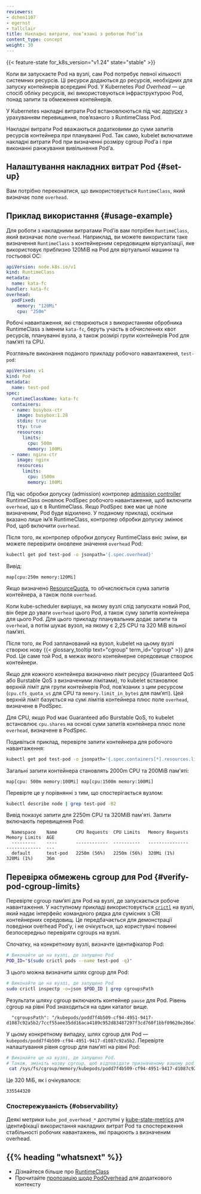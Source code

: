 ```yaml
---
reviewers:
- dchen1107
- egernst
- tallclair
title: Накладні витрати, повʼязані з роботою Podʼів
content_type: concept
weight: 30
---
```


<!-- overview -->

{{< feature-state for_k8s_version="v1.24" state="stable" >}}

Коли ви запускаєте Pod на вузлі, сам Pod потребує певної кількості системних ресурсів. Ці ресурси додаються до ресурсів, необхідних для запуску контейнерів всередині Pod. У Kubernetes _Pod Overhead_ — це спосіб обліку ресурсів, які використовуються інфраструктурою Pod, понад запити та обмеження контейнерів.

У Kubernetes накладні витрати Pod встановлюються під час [допуску](/docs/reference/access-authn-authz/extensible-admission-controllers/#what-are-admission-webhooks) з урахуванням перевищення, повʼязаного з RuntimeClass Pod.

Накладні витрати Pod вважаються додатковими до суми запитів ресурсів контейнера при плануванні Pod. Так само, kubelet включатиме накладні витрати Pod при визначенні розміру cgroup Podʼа і при виконанні ранжування вивільнення Podʼа.

## Налаштування накладних витрат Pod {#set-up}

Вам потрібно переконатися, що використовується `RuntimeClass`, який визначає поле `overhead`.

## Приклад використання {#usage-example}

Для роботи з накладними витратами Podʼів вам потрібен `RuntimeClass`, який визначає поле `overhead`. Наприклад, ви можете використати таке визначення `RuntimeClass` з контейнерним середовищем віртуалізації, яке використовує приблизно 120MiB на Pod для віртуальної машини та гостьової ОС:

```yaml
apiVersion: node.k8s.io/v1
kind: RuntimeClass
metadata:
  name: kata-fc
handler: kata-fc
overhead:
  podFixed:
    memory: "120Mi"
    cpu: "250m"
```

Робочі навантаження, які створюються з використанням обробника RuntimeClass з іменем `kata-fc`, беруть участь в обчисленнях квот ресурсів, плануванні вузла, а також розмірі групи контейнерів Pod для памʼяті та CPU.

Розгляньте виконання поданого прикладу робочого навантаження, `test-pod`:

```yaml
apiVersion: v1
kind: Pod
metadata:
  name: test-pod
spec:
  runtimeClassName: kata-fc
  containers:
  - name: busybox-ctr
    image: busybox:1.28
    stdin: true
    tty: true
    resources:
      limits:
        cpu: 500m
        memory: 100Mi
  - name: nginx-ctr
    image: nginx
    resources:
      limits:
        cpu: 1500m
        memory: 100Mi
```

Під час обробки допуску (admission) контролер [admission controller](/docs/reference/access-authn-authz/admission-controllers/) RuntimeClass оновлює PodSpec робочого навантаження, щоб включити `overhead`, що є в RuntimeClass. Якщо PodSpec вже має це поле визначеним, Pod буде відхилено. У поданому прикладі, оскільки вказано лише імʼя RuntimeClass, контролер обробки допуску змінює Pod, щоб включити `overhead`.

Після того, як контролер обробки допуску RuntimeClass вніс зміни, ви можете перевірити оновлене значення `overhead` Pod:

```bash
kubectl get pod test-pod -o jsonpath='{.spec.overhead}'
```

Вивід:

```none
map[cpu:250m memory:120Mi]
```

Якщо визначено [ResourceQuota](/docs/concepts/policy/resource-quotas/), то обчислюється сума запитів контейнера, а також поля `overhead`.

Коли kube-scheduler вирішує, на якому вузлі слід запускати новий Pod, він бере до уваги `overhead` цього Pod, а також суму запитів контейнера для цього Pod. Для цього прикладу планувальник додає запити та `overhead`, а потім шукає вузол, на якому є 2,25 CPU та 320 MiB вільної памʼяті.

Після того, як Pod запланований на вузол, kubelet на цьому вузлі створює нову {{< glossary_tooltip text="cgroup" term_id="cgroup" >}} для Pod. Це саме той Pod, в межах якого контейнерне середовище створює контейнери.

Якщо для кожного контейнера визначено ліміт ресурсу (Guaranteed QoS або Burstable QoS з визначеними лімітами), то kubelet встановлює верхній ліміт для групи контейнерів Pod, повʼязаних з цим ресурсом (`cpu.cfs_quota_us` для CPU та `memory.limit_in_bytes` для памʼяті). Цей верхній ліміт базується на сумі лімітів контейнера плюс поле `overhead`, визначене в PodSpec.

Для CPU, якщо Pod має Guaranteed або Burstable QoS, то kubelet встановлює `cpu.shares` на основі суми запитів контейнера плюс поле `overhead`, визначене в PodSpec.

Подивіться приклад, перевірте запити контейнера для робочого навантаження:

```bash
kubectl get pod test-pod -o jsonpath='{.spec.containers[*].resources.limits}'
```

Загальні запити контейнера становлять 2000m CPU та 200MiB пам'яті:

```none
map[cpu: 500m memory:100Mi] map[cpu:1500m memory:100Mi]
```

Перевірте це у порівнянні з тим, що спостерігається вузлом:

```bash
kubectl describe node | grep test-pod -B2
```

Вивід показує запити для 2250m CPU та 320MiB пам'яті. Запити включають перевищення Pod:

```none
  Namespace    Name       CPU Requests  CPU Limits   Memory Requests  Memory Limits  AGE
  ---------    ----       ------------  ----------   ---------------  -------------  ---
  default      test-pod   2250m (56%)   2250m (56%)  320Mi (1%)       320Mi (1%)     36m
```

## Перевірка обмежень cgroup для Pod {#verify-pod-cgroup-limits}

Перевірте cgroup памʼяті для Pod на вузлі, де запускається робоче навантаження. У наступному прикладі використовується [`crictl`](https://github.com/kubernetes-sigs/cri-tools/blob/master/docs/crictl.md) на вузлі, який надає інтерфейс командного рядка для сумісних з CRI контейнерних середовищ. Це передбачається для демонстрації поведінки overhead Podʼу, і не очікується, що користувачі повинні безпосередньо перевіряти cgroups на вузлі.

Спочатку, на конкретному вузлі, визначте ідентифікатор Pod:

```bash
# Виконайте це на вузлі, де запущено Pod
POD_ID="$(sudo crictl pods --name test-pod -q)"
```

З цього можна визначити шлях cgroup для Pod:

```bash
# Виконайте це на вузлі, де запущено Pod
sudo crictl inspectp -o=json $POD_ID | grep cgroupsPath
```

Результати шляху cgroup включають контейнер `pause` для Pod. Рівень cgroup на рівні Pod знаходиться на один каталог вище.

```none
  "cgroupsPath": "/kubepods/podd7f4b509-cf94-4951-9417-d1087c92a5b2/7ccf55aee35dd16aca4189c952d83487297f3cd760f1bbf09620e206e7d0c27a"
```

У цьому конкретному випадку, шлях cgroup для Pod — `kubepods/podd7f4b509-cf94-4951-9417-d1087c92a5b2`. Перевірте налаштування рівня cgroup для памʼяті на рівні Pod:

```bash
# Виконайте це на вузлі, де запущено Pod.
# Також, змініть назву cgroup, щоб відповідати призначеному вашому pod cgroup.
 cat /sys/fs/cgroup/memory/kubepods/podd7f4b509-cf94-4951-9417-d1087c92a5b2/memory.limit_in_bytes
```

Це 320 МіБ, як і очікувалося:

```none
335544320
```

### Спостережуваність {#observability}

Деякі метрики `kube_pod_overhead_*` доступні у [kube-state-metrics](https://github.com/kubernetes/kube-state-metrics) для ідентифікації використання накладних витрат Pod та спостереження стабільності робочих навантажень, які працюють з визначеним overhead.

## {{% heading "whatsnext" %}}

* Дізнайтеся більше про [RuntimeClass](/docs/concepts/containers/runtime-class/)
* Прочитайте [пропозицію щодо PodOverhead](https://github.com/kubernetes/enhancements/tree/master/keps/sig-node/688-pod-overhead) для додаткового контексту
